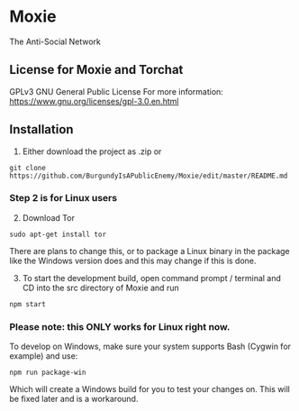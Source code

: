 # Moxie
The Anti-Social Network 

## License for Moxie and Torchat
GPLv3 GNU General Public License
For more information: https://www.gnu.org/licenses/gpl-3.0.en.html

## Installation
1) Either download the project as .zip or
```
git clone https://github.com/BurgundyIsAPublicEnemy/Moxie/edit/master/README.md
```

### Step 2 is for Linux users
2) Download Tor

```
sudo apt-get install tor
```

There are plans to change this, or to package a Linux binary in the package like the Windows version does and this may change if this is done.

3) To start the development build, open command prompt / terminal and CD into the src directory of Moxie and run

```
npm start
```

### Please note: this ONLY works for Linux right now. 

To develop on Windows, make sure your system supports Bash (Cygwin for example) and use:

```
npm run package-win
```

Which will create a Windows build for you to test your changes on. This will be fixed later and is a workaround.

